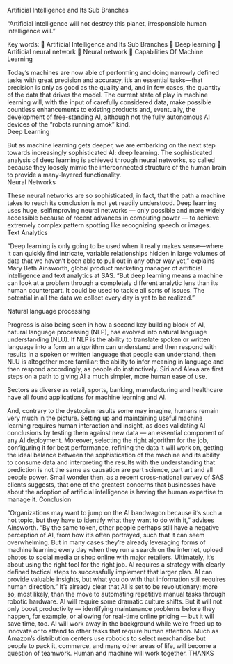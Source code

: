 Artificial Intelligence and Its Sub Branches 
 
 
“Artificial intelligence will not destroy this planet, irresponsible human intelligence will.” 
 
Key words:  Artificial Intelligence and Its Sub Branches  Deep learning  Artificial neural network  Neural network   Capabilities Of Machine Learning 
 
 
 
Today’s machines are now able of performing and doing narrowly defined tasks with great precision and accuracy, it’s an essential tasks—that precision is only as good as the quality and, and in few cases, the quantity of the data that drives the model. The current state of play in machine learning will, with the input of carefully considered data, make possible countless enhancements to existing products and, eventually, the development of free-standing AI, although not the fully autonomous AI devices of the “robots running amok” kind.  
Deep Learning 
 
 
 
But as machine learning gets deeper, we are embarking on the next step towards increasingly sophisticated AI: deep learning. The sophisticated analysis of deep learning is achieved through neural networks, so called because they loosely mimic the interconnected structure of the human brain to provide a many-layered functionality.  
Neural Networks 
 
 

 
These neural networks are so sophisticated, in fact, that the path a machine takes to reach its conclusion is not yet readily understood. Deep learning uses huge, selfimproving neural networks — only possible and more widely accessible because of recent advances in computing power — to achieve extremely complex pattern spotting like recognizing speech or images.  
Text Analytics 
 
 
 
“Deep learning is only going to be used when it really makes sense—where it can quickly find intricate, variable relationships hidden in large volumes of data that we haven’t been able to pull out in any other way yet,” explains Mary Beth Ainsworth, global product marketing manager of artificial intelligence and text analytics at SAS. “But deep learning means a machine can look at a problem through a completely different analytic lens than its human counterpart. It could be used to tackle all sorts of issues. The potential in all the data we collect every day is yet to be realized.”  
 
Natural language processing 
 

 
 
Progress is also being seen in how a second key building block of AI, natural language processing (NLP), has evolved into natural language understanding (NLU). If NLP is the ability to translate spoken or written language into a form an algorithm can understand and then respond with results in a spoken or written language that people can understand, then NLU is altogether more familiar: the ability to infer meaning in language and then respond accordingly, as people do instinctively. Siri and Alexa are first steps on a path to giving AI a much simpler, more human ease of use. 
 
Sectors as diverse as retail, sports, banking, manufacturing and healthcare have all found applications for machine learning and AI. 
 
And, contrary to the dystopian results some may imagine, humans remain very much in the picture. Setting up and maintaining useful machine learning requires human interaction and insight, as does validating AI conclusions by testing them against new 
data — an essential component of any AI deployment. Moreover, selecting the right algorithm for the job, configuring it for best performance, refining the data it will work on, getting the ideal balance between the sophistication of the machine and its ability to consume data and interpreting the results with the understanding that prediction is not the same as causation are part science, part art and all people power. 
Small wonder then, as a recent cross-national survey of SAS clients suggests, that one of the greatest concerns that businesses have about the adoption of artificial intelligence is having the human expertise to manage it. 
Conclusion 
 
“Organizations may want to jump on the AI bandwagon because it’s such a hot topic, but they have to identify what they want to do with it,” advises Ainsworth. “By the same token, other people perhaps still have a negative perception of AI, from how it’s often portrayed, such that it can seem overwhelming. But in many cases they’re already leveraging forms of machine learning every day when they run a search on the internet, upload photos to social media or shop online with major retailers. Ultimately, it’s about using the right tool for the right job. AI requires a strategy with clearly defined tactical steps to successfully implement that larger plan. AI can provide valuable insights, but what you do with that information still requires human direction.” 
It’s already clear that AI is set to be revolutionary; more so, most likely, than the move to automating repetitive manual tasks through robotic hardware. AI will require some dramatic culture shifts. But it will not only boost productivity — identifying maintenance problems before they happen, for example, or allowing for real-time online pricing — but it will save time, too. AI will work away in the background while we’re freed up to innovate or to attend to other tasks that require human attention. Much as Amazon’s distribution centers use robotics to select merchandise but people to pack it, commerce, and many other areas of life, will become a question of teamwork. Human and machine will work together. 
                                                           THANKS 
